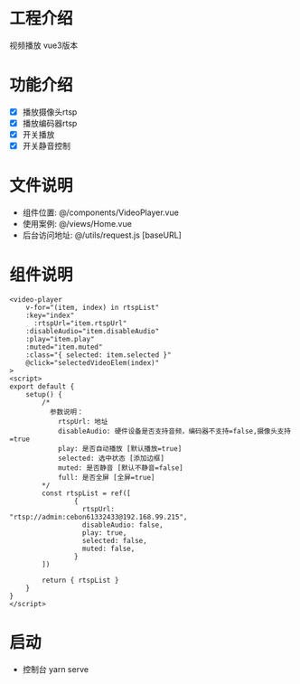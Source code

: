 # 工程介绍
视频播放 vue3版本

# 功能介绍
- [x] 播放摄像头rtsp
- [x] 播放编码器rtsp
- [x] 开关播放
- [x] 开关静音控制

# 文件说明
- 组件位置: @/components/VideoPlayer.vue
- 使用案例: @/views/Home.vue
- 后台访问地址: @/utils/request.js [baseURL]

# 组件说明

```vue
<video-player
    v-for="(item, index) in rtspList"
    :key="index"
 	  :rtspUrl="item.rtspUrl"
    :disableAudio="item.disableAudio"
    :play="item.play"
    :muted="item.muted"
    :class="{ selected: item.selected }"
    @click="selectedVideoElem(index)"
>
<script>
export default {
	setup() {
        /* 
          参数说明：
            rtspUrl: 地址
            disableAudio: 硬件设备是否支持音频，编码器不支持=false,摄像头支持=true
            play: 是否自动播放 [默认播放=true]
            selected: 选中状态 [添加边框]
            muted: 是否静音 [默认不静音=false]
            full: 是否全屏 [全屏=true]
        */
    	const rtspList = ref([
            	{
                  rtspUrl: "rtsp://admin:cebon61332433@192.168.99.215",
                  disableAudio: false,
                  play: true,
                  selected: false,
                  muted: false,
                }
        ])
        
        return { rtspList }
    }
}
</script>
```


# 启动
- 控制台 yarn serve  
